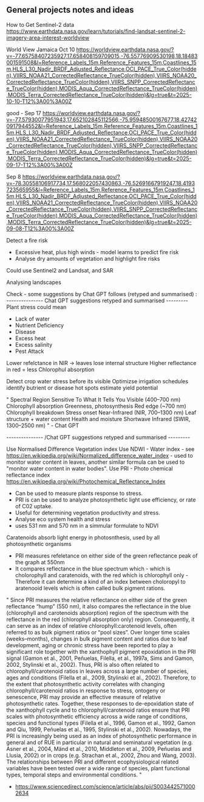 ## General projects notes and ideas

How to Get Sentinel-2 data
https://www.earthdata.nasa.gov/learn/tutorials/find-landsat-sentinel-2-imagery-area-interest-worldview

World View Jamaica
Oct 10
https://worldview.earthdata.nasa.gov/?v=-77.65758407235927,17.658408159709015,-76.55776909530198,18.18483001591508&l=Reference_Labels_15m,Reference_Features_15m,Coastlines_15m,HLS_L30_Nadir_BRDF_Adjusted_Reflectance,OCI_PACE_True_Color(hidden),VIIRS_NOAA21_CorrectedReflectance_TrueColor(hidden),VIIRS_NOAA20_CorrectedReflectance_TrueColor(hidden),VIIRS_SNPP_CorrectedReflectance_TrueColor(hidden),MODIS_Aqua_CorrectedReflectance_TrueColor(hidden),MODIS_Terra_CorrectedReflectance_TrueColor(hidden)&lg=true&t=2025-10-10-T12%3A00%3A00Z

good - Sep 17
https://worldview.earthdata.nasa.gov/?v=-77.57930077951943,17.652102845112566,-75.95948500167677,18.427420917944552&l=Reference_Labels_15m,Reference_Features_15m,Coastlines_15m,HLS_L30_Nadir_BRDF_Adjusted_Reflectance,OCI_PACE_True_Color(hidden),VIIRS_NOAA21_CorrectedReflectance_TrueColor(hidden),VIIRS_NOAA20_CorrectedReflectance_TrueColor(hidden),VIIRS_SNPP_CorrectedReflectance_TrueColor(hidden),MODIS_Aqua_CorrectedReflectance_TrueColor(hidden),MODIS_Terra_CorrectedReflectance_TrueColor(hidden)&lg=true&t=2025-09-17-T12%3A00%3A00Z

Sep 8
https://worldview.earthdata.nasa.gov/?v=-78.30558106917734,17.568022057430863,-76.52691667919247,18.4193723565955&l=Reference_Labels_15m,Reference_Features_15m,Coastlines_15m,HLS_L30_Nadir_BRDF_Adjusted_Reflectance,OCI_PACE_True_Color(hidden),VIIRS_NOAA21_CorrectedReflectance_TrueColor(hidden),VIIRS_NOAA20_CorrectedReflectance_TrueColor(hidden),VIIRS_SNPP_CorrectedReflectance_TrueColor(hidden),MODIS_Aqua_CorrectedReflectance_TrueColor(hidden),MODIS_Terra_CorrectedReflectance_TrueColor(hidden)&lg=true&t=2025-09-08-T12%3A00%3A00Z

Detect a fire risk
 - Excessive heat, plus high winds - model learns to predict fire risk
 - Analyse dry amounts of vegetation and highlight fire risks

Could use Sentinel2 and Landsat, and SAR
 
Analysing landscapes

Check - some suggestions by Chat GPT follows (retyped and summarised) :
--------------- Chat GPT suggestions retyped and summarised ---------
Plant stress could mean
 - Lack of water
 - Nutrient Deficiency
 - Disease
 - Excess heat
 - Excess salinity 
 - Pest Attack

Lower refelctance in NIR -> leaves lose internal structure
Higher reflectance in red = less Chlorophul absorption

Detect crop water stress before its visible
Optimizse irrigation schedules
identify butrient or disease hot spots
estimate yield potential

"
Spectral Region	Sensitive To	What It Tells You
Visible (400–700 nm)	Chlorophyll absorption	Greenness, photosynthesis
Red edge (~700 nm)	Chlorophyll breakdown	Stress onset
Near-Infrared (NIR, 700–1300 nm)	Leaf structure + water content	Health and moisture
Shortwave Infrared (SWIR, 1300–2500 nm)
" - Chat GPT


--------------- /Chat GPT suggestions retyped and summarised ---------


  

Use Normalised Difference Vegetation index
Use NDWI - Water index - see https://en.wikipedia.org/wiki/Normalized_difference_water_index - used to monitor water content in leaves, another similar formula can be used to "monitor water content in water bodies".
Use PRI - Photo chemical reflectance index
https://en.wikipedia.org/wiki/Photochemical_Reflectance_Index
 - Can be used to measure plants response to stress.
 - PRI is can be used to analyze photosynthetic light use efficiency, or rate of C02 uptake.
 - Useful for determining vegetation productivity and stress.
 - Analyse eco system health and stress
 - uses 531 nm and 570 nm in a simmular formulate to NDVI

Caratenoids absorb light energy in photosnthesis, used by all photosynthetic organisms

 - PRI measures refeletance on either side of the green reflectance peak of the graph at 550nm
 - It compares reflectance in the blue spectrum which - which is cholorophyll and caratenoids, with the red which is
   chlorophyll only - Therefore it can determine a kind of an index between choloropyl to aratenooid levels
   which is often called bulk pigment rations.



"
Since PRI measures the relative reflectance on either side of the green reflectance “hump” (550 nm), it also compares the reflectance in the blue (chlorophyll and carotenoids absorption) region of the spectrum with the reflectance in the red (chlorophyll absorption only) region. Consequently, it can serve as an index of relative chlorophyll:carotenoid levels, often referred to as bulk pigment ratios or “pool sizes”. Over longer time scales (weeks–months), changes in bulk pigment content and ratios due to leaf development, aging or chronic stress have been reported to play a significant role together with the xanthophyll pigment epoxidation in the PRI signal (Gamon et al., 2001, Peñuelas, Filella, et al., 1997a, Sims and Gamon, 2002, Stylinski et al., 2002). Thus, PRI is also often related to chlorophyll/carotenoid ratios in leaves across a large number of species, ages and conditions (Filella et al., 2009, Stylinski et al., 2002). Therefore, to the extent that photosynthetic activity correlates with changing chlorophyll/carotenoid ratios in response to stress, ontogeny or senescence, PRI may provide an effective measure of relative photosynthetic rates. Together, these responses to de-epoxidation state of the xanthophyll cycle and to chlorophyll/carotenoid ratios ensure that PRI scales with photosynthetic efficiency across a wide range of conditions, species and functional types (Filella et al., 1996, Gamon et al., 1992, Gamon and Qiu, 1999, Peñuelas et al., 1995, Stylinski et al., 2002).
Nowadays, the PRI is increasingly being used as an index of photosynthetic performance in general and of RUE in particular in natural and seminatural vegetation (e.g. Asner et al., 2004, Mänd et al., 2010, Middleton et al., 2009, Peñuelas and Llusia, 2002) or in crops (e.g. Strachan et al., 2002, Zhou and Wang, 2003). The relationships between PRI and different ecophysiological related variables have been tested over a wide range of species, plant functional types, temporal steps and environmental conditions.
"
- https://www.sciencedirect.com/science/article/abs/pii/S0034425710002634
